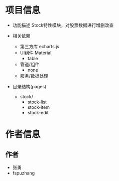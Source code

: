 # 项目信息
- 功能描述
    Stock特性模块，对股票数据进行增删改查

- 相关依赖
    - 第三方库 echarts.js
    - UI组件 Material
        - table
    - 管道/组件
        - none
    - 服务/数据处理

- 目录结构(pages)
    - stock/
        - stock-list
        - stock-item
        - stock-edit

# 作者信息
## 作者
- 张勇
- fspuzhang
